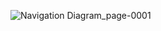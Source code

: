 ![Navigation Diagram_page-0001](https://github.com/keliled/SPU_CSC3220_W24_T5/assets/97271507/516d82e3-4f07-481e-ad50-ec26bca0de5a)
